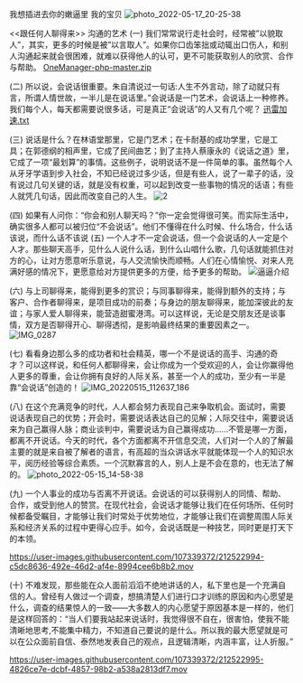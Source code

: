 我想插进去你的嫩逼里 我的宝贝
![photo_2022-05-17_20-25-38](https://user-images.githubusercontent.com/117700658/213615698-a3160515-51ba-40db-911e-4f1c69de5bc0.jpg)



<<跟任何人聊得来>>
沟通的艺术
(一)	我们常常说行走社会时，经常被”以貌取人”，其实，更多的时候是被”以言取人”。如果你口齿笨拙或动辄出口伤人，和别人沟通起来就会很困难，就难以获得他人的认可，更不可能获取别人的欣赏、合作与帮助。
[OneManager-php-master.zip](https://github.com/yunqw520/loveyunqingwu2023/files/10419448/OneManager-php-master.zip)

(二)	所以说，会说话很重要。朱自清说过一句话:人生不外言动，除了动就只有言，所谓人情世故，一半儿是在说话里。”会说话是一门艺术，会说话上一种修养。我们每个人，每天都需要说很多话，可是真正“会说话”的人又有几个呢？
[迅雷加速.txt](https://github.com/yunqw520/loveyunqingwu2023/files/10419450/default.txt)

(三)	说话是什么？在林语堂那里，它是门艺术；在卡耐基的成功学里，它是工具；在郭德纲的相声里，它成了民间曲艺；到了主持人蔡康永的《说话之道》里，它成了一项“最划算”的事情。这些例子，说明说话不是一件简单的事。虽然每个人从牙牙学语到步入社会，不知已经说过多少话，但是有些人，说了一辈子的话，没有说过几句关键的话，就是没有权重，可以起到改变一些事物的情况的话语；有些人就凭几句话，因此而改变自己的人生。
![2](https://user-images.githubusercontent.com/107339372/212522979-aac85921-4947-4f0e-9aa4-0f60b3c02e9f.jpg)

(四)	如果有人问你：“你会和别人聊天吗？”你一定会觉得很可笑。而实际生活中，确实很多人都可以被归位“不会说话”。他们不懂得在什么时候、什么场合，什么话该说，而什么话不该说
(五)	一个人才不一定会说话，但一个会说话的人一定是个人才。那些聊天高手，见什么人说什么话，到什么山唱什么歌，几句话就能抓住对方的心，让对方愿意听乐意说，与人交流愉快而顺畅。人们在心情愉悦、对来人充满好感的情况下，更愿意给对方提供更多的方便，给予更多的帮助。
![逼逼介绍](https://user-images.githubusercontent.com/107339372/212522984-e39dd18a-6cb2-4401-85aa-7a66da28e5cb.jpg)

(六)	与上司聊得来，能得到更多的赏识；与同事聊得来，能得到额外的支持；与客户、合作者聊得来，是项目成功的前奏；与身边的朋友聊得来，能加深彼此的友谊；与家人爱人聊得来，能营造甜蜜港湾。可以这样说，无论是交朋友还是谈事情，双方是否聊得开心、聊得透彻，是影响最终结果的重要因素之一。
![IMG_0287](https://user-images.githubusercontent.com/107339372/212522987-6111dd3f-0968-4b04-9b49-b8105c450e2a.JPG)

(七)	看看身边那么多的成功者和社会精英，哪一个不是说话的高手、沟通的奇才？可以这样说，和任何人都聊得来，会让你成为一个受欢迎的人，会让你赢得他人更多的尊重，会让你拥有良好的人际关系，甚至一个人的成功，至少有一半是靠“会说话”创造的！
![IMG_20220515_112637_186](https://user-images.githubusercontent.com/107339372/212522989-300b2a3b-f2da-44cf-a37d-3ff83a022092.jpg)

(八)	在这个充满竞争的时代，人人都会努力表现自己来争取机会。面试时，需要说话表现自己的优势；开会时，需要说话表达自己的见解；人际交往中，需要说话来为自己赢得人脉；商业谈判中，需要说话为自己赢得成功……不管是哪一方面，都离不开说话。今天的时代，各个方面都离不开信息交流，人们对一个人的了解最主要的就是来自被了解者的语言，有高超的当众讲话水平就能体现一个人的知识水平，阅历经验等综合素质。一个沉默寡言的人，别人上是不会在意的，也无法了解的。
![photo_2022-05-15_14-58-38](https://user-images.githubusercontent.com/107339372/212522991-4eb87779-889d-4201-99d7-81078dcf2d10.jpg)

(九)	一个人事业的成功与否离不开说话。会说话的可以获得别人的同情、帮助、合作，或受到他人的赞赏。在现代社会，会说话才能够让我们在任何场所、任何时候都备受瞩目，才能够让我们时常处于优势地位，才能够让我们在调整周围人际关系和经济关系的过程中更得心应手。如今，会说话既是一种技艺，同时更是打天下的本领。


https://user-images.githubusercontent.com/107339372/212522994-c5dc8636-492e-46d2-af4e-8994cee6b8b2.mov


(十)	不难发现，那些能在众人面前滔滔不绝地讲话的人，私下里也是一个充满自信的人。曾经有人做过一个调查，想搞清楚人们进行口才训练的原因和内心愿望是什么，调查的结果惊人的一致——大多数人的内心愿望于原因基本是一样的，他们是这样回答的：“当人们要我站起来说话时，我觉得很不自在，很害怕，使我不能清晰地思考,不能集中精力，不知道自己要说的是什么。所以我的最大愿望就是可以在公众面前自信、泰然地发表自己的观点，且逻辑清晰，内涵丰富，让人折服。”


https://user-images.githubusercontent.com/107339372/212522995-4826ce7e-dcbf-4857-98b2-a538a2813df7.mov



